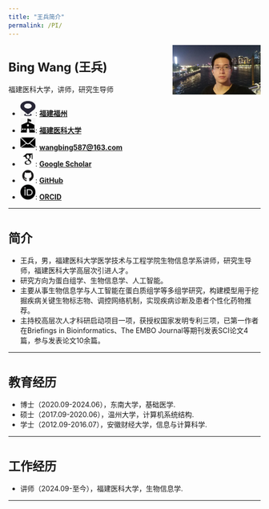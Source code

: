 ```yaml
---
title: "王兵简介"
permalink: /PI/
---
```


<img src="../images/PI/wangbing_guangzhou.jpg" class="img-responsive" width="35%" style="float: right" />

# <font size="5">Bing Wang (王兵)</font>
福建医科大学，讲师，研究生导师
- <img src="../images/logo/location.jpg" style="width: 30px; height: 30px;">: **[福建福州](https://j.map.baidu.com/1f/2H)**
- <img src="../images/logo/school.jpg" style="width: 30px; height: 30px;">: **[福建医科大学](https://www.fjmu.edu.cn)**
- <img src="../images/logo/email.jpg" style="width: 30px; height: 30px;">: **[wangbing587@163.com](mailto:wangbing587@163.com)**
- <img src="../images/logo/google.jpg" style="width: 30px; height: 30px;">: **[Google Scholar](https://scholar.google.com/citations?user=V4h6i_cAAAAJ&hl=zh-CN)**
- <img src="../images/logo/github.jpg" style="width: 30px; height: 30px;">: **[GitHub](https://github.com/wangbing587)**
- <img src="../images/logo/ORCID.jpg" style="width: 30px; height: 30px;">: **[ORCID](https://orcid.org/0000-0003-0684-2789)**
<hr />

# <font size="5">简介</font>
- 王兵，男，福建医科大学医学技术与工程学院生物信息学系讲师，研究生导师，福建医科大学高层次引进人才。
- 研究方向为蛋白组学、生物信息学、人工智能。
- 主要从事生物信息学与人工智能在蛋白质组学等多组学研究，构建模型用于挖掘疾病关键生物标志物、调控网络机制，实现疾病诊断及患者个性化药物推荐。
- 主持校高层次人才科研启动项目一项，获授权国家发明专利三项，已第一作者在Briefings in Bioinformatics、The EMBO Journal等期刊发表SCI论文4篇，参与发表论文10余篇。
<hr />

# <font size="5">教育经历</font>
- 博士（2020.09-2024.06），东南大学，基础医学.
- 硕士（2017.09-2020.06），温州大学，计算机系统结构.
- 学士（2012.09-2016.07），安徽财经大学，信息与计算科学.
<hr />

# <font size="5">工作经历</font>
- 讲师（2024.09-至今），福建医科大学，生物信息学.
<hr />




